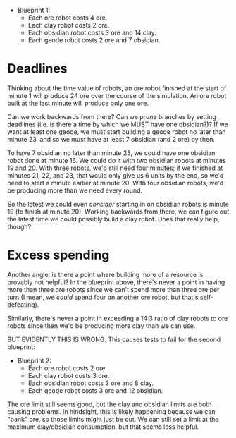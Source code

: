 - Blueprint 1:
  - Each ore robot costs 4 ore.
  - Each clay robot costs 2 ore.
  - Each obsidian robot costs 3 ore and 14 clay.
  - Each geode robot costs 2 ore and 7 obsidian.

# Deadlines

Thinking about the time value of robots, an ore robot finished at the start of minute 1 will produce 24 ore over the course of the simulation. An ore robot built at the last minute will produce only one ore.

Can we work backwards from there? Can we prune branches by setting deadlines (i.e. is there a time by which we MUST have one obsidian?)? If we want at least one geode, we must start building a geode robot no later than minute 23, and so we must have at least 7 obsidian (and 2 ore) by then.

To have 7 obsidian no later than minute 23, we could have one obsidian robot done at minute 16. We could do it with two obsidian robots at minutes 19 and 20. With three robots, we'd still need four minutes; if we finished at minutes 21, 22, and 23, that would only give us 6 units by the end, so we'd need to start a minute earlier at minute 20. With four obsidian robots, we'd be producing more than we need every round.

So the latest we could even _consider_ starting in on obsidian robots is minute 19 (to finish at minute 20). Working backwards from there, we can figure out the latest time we could possibly build a clay robot. Does that really help, though?

# Excess spending

Another angle: is there a point where building more of a resource is provably not helpful? In the blueprint above, there's never a point in having more than three ore robots since we can't spend more than three ore per turn (I mean, we _could_ spend four on another ore robot, but that's self-defeating).

Similarly, there's never a point in exceeding a 14:3 ratio of clay robots to ore robots since then we'd be producing more clay than we can use.

BUT EVIDENTLY THIS IS WRONG. This causes tests to fail for the second blueprint:

- Blueprint 2:
  - Each ore robot costs 2 ore.
  - Each clay robot costs 3 ore.
  - Each obsidian robot costs 3 ore and 8 clay.
  - Each geode robot costs 3 ore and 12 obsidian.

The ore limit still seems good, but the clay and obsidian limits are both causing problems. In hindsight, this is likely happening because we can "bank" ore, so those limits might just be out. We can still set a limit at the maximum clay/obsidian consumption, but that seems less helpful.